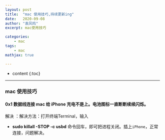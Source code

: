 ```yaml
---
layout: post
title:  "mac 使用技巧,持续更新ing"
date:   2020-09-08
author: "袁凤鸣"
excerpt: mac使用技巧

categories: 
    - mac
tags: 
    - mac
mathjax: true

---
```

* content
{:toc}
---



### mac 使用技巧

#### 0x1 数据线连接 mac 给 iPhone 充电不是上。电池图标一直断断续续闪烁。
解决 ：解决方法：打开终端Terminal，输入
- **sudo killall -STOP -c usbd** 命令回车，即可把进程关闭。插上`iPhone`，正常连接，问题解决。


